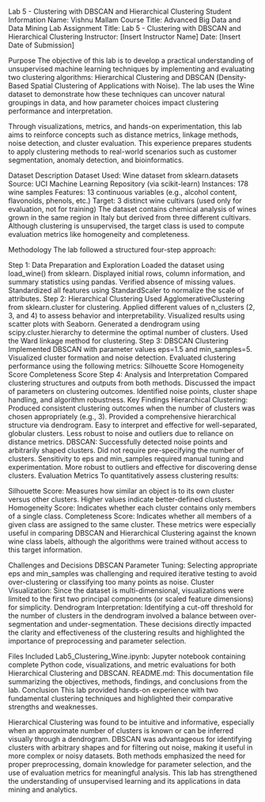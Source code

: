 Lab 5 - Clustering with DBSCAN and Hierarchical Clustering
Student Information
Name: Vishnu Mallam
Course Title: Advanced Big Data and Data Mining
Lab Assignment Title: Lab 5 - Clustering with DBSCAN and Hierarchical Clustering
Instructor: [Insert Instructor Name]
Date: [Insert Date of Submission]

Purpose
The objective of this lab is to develop a practical understanding of unsupervised machine learning techniques by implementing and evaluating two clustering algorithms: Hierarchical Clustering and DBSCAN (Density-Based Spatial Clustering of Applications with Noise). The lab uses the Wine dataset to demonstrate how these techniques can uncover natural groupings in data, and how parameter choices impact clustering performance and interpretation.

Through visualizations, metrics, and hands-on experimentation, this lab aims to reinforce concepts such as distance metrics, linkage methods, noise detection, and cluster evaluation. This experience prepares students to apply clustering methods to real-world scenarios such as customer segmentation, anomaly detection, and bioinformatics.

Dataset Description
Dataset Used: Wine dataset from sklearn.datasets
Source: UCI Machine Learning Repository (via scikit-learn)
Instances: 178 wine samples
Features: 13 continuous variables (e.g., alcohol content, flavonoids, phenols, etc.)
Target: 3 distinct wine cultivars (used only for evaluation, not for training)
The dataset contains chemical analysis of wines grown in the same region in Italy but derived from three different cultivars. Although clustering is unsupervised, the target class is used to compute evaluation metrics like homogeneity and completeness.

Methodology
The lab followed a structured four-step approach:

Step 1: Data Preparation and Exploration
Loaded the dataset using load_wine() from sklearn.
Displayed initial rows, column information, and summary statistics using pandas.
Verified absence of missing values.
Standardized all features using StandardScaler to normalize the scale of attributes.
Step 2: Hierarchical Clustering
Used AgglomerativeClustering from sklearn.cluster for clustering.
Applied different values of n_clusters (2, 3, and 4) to assess behavior and interpretability.
Visualized results using scatter plots with Seaborn.
Generated a dendrogram using scipy.cluster.hierarchy to determine the optimal number of clusters.
Used the Ward linkage method for clustering.
Step 3: DBSCAN Clustering
Implemented DBSCAN with parameter values eps=1.5 and min_samples=5.
Visualized cluster formation and noise detection.
Evaluated clustering performance using the following metrics:
Silhouette Score
Homogeneity Score
Completeness Score
Step 4: Analysis and Interpretation
Compared clustering structures and outputs from both methods.
Discussed the impact of parameters on clustering outcomes.
Identified noise points, cluster shape handling, and algorithm robustness.
Key Findings
Hierarchical Clustering:
Produced consistent clustering outcomes when the number of clusters was chosen appropriately (e.g., 3).
Provided a comprehensive hierarchical structure via dendrogram.
Easy to interpret and effective for well-separated, globular clusters.
Less robust to noise and outliers due to reliance on distance metrics.
DBSCAN:
Successfully detected noise points and arbitrarily shaped clusters.
Did not require pre-specifying the number of clusters.
Sensitivity to eps and min_samples required manual tuning and experimentation.
More robust to outliers and effective for discovering dense clusters.
Evaluation Metrics
To quantitatively assess clustering results:

Silhouette Score: Measures how similar an object is to its own cluster versus other clusters. Higher values indicate better-defined clusters.
Homogeneity Score: Indicates whether each cluster contains only members of a single class.
Completeness Score: Indicates whether all members of a given class are assigned to the same cluster.
These metrics were especially useful in comparing DBSCAN and Hierarchical Clustering against the known wine class labels, although the algorithms were trained without access to this target information.

Challenges and Decisions
DBSCAN Parameter Tuning: Selecting appropriate eps and min_samples was challenging and required iterative testing to avoid over-clustering or classifying too many points as noise.
Cluster Visualization: Since the dataset is multi-dimensional, visualizations were limited to the first two principal components (or scaled feature dimensions) for simplicity.
Dendrogram Interpretation: Identifying a cut-off threshold for the number of clusters in the dendrogram involved a balance between over-segmentation and under-segmentation.
These decisions directly impacted the clarity and effectiveness of the clustering results and highlighted the importance of preprocessing and parameter selection.

Files Included
Lab5_Clustering_Wine.ipynb: Jupyter notebook containing complete Python code, visualizations, and metric evaluations for both Hierarchical Clustering and DBSCAN.
README.md: This documentation file summarizing the objectives, methods, findings, and conclusions from the lab.
Conclusion
This lab provided hands-on experience with two fundamental clustering techniques and highlighted their comparative strengths and weaknesses.

Hierarchical Clustering was found to be intuitive and informative, especially when an approximate number of clusters is known or can be inferred visually through a dendrogram.
DBSCAN was advantageous for identifying clusters with arbitrary shapes and for filtering out noise, making it useful in more complex or noisy datasets.
Both methods emphasized the need for proper preprocessing, domain knowledge for parameter selection, and the use of evaluation metrics for meaningful analysis. This lab has strengthened the understanding of unsupervised learning and its applications in data mining and analytics.


